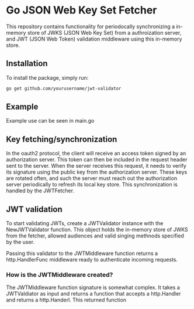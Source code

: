 # Go JSON Web Key Set Fetcher

This repository contains functionality for periodocally synchronizing a in-memory store of JWKS (JSON Web Key Set) from a authroization server,
and JWT (JSON Web Token) validation middleware using this in-memory store.

## Installation

To install the package, simply run:

```bash
go get github.com/yourusername/jwt-validator
```

## Example
Example use can be seen in main.go

## Key fetching/synchronization
In the oauth2 protocol, the client will receive an access token signed
by an authorization server. This token can then be included in the request header sent to the server.
When the server receives this request, it needs to verify its signature using the public key from the authorization server.
These keys are rotated often, and such the server must reach out the authorization server
periodically to refresh its local key store. This synchronization is handled by the JWTFetcher.

## JWT validation
To start validating JWTs, create a JWTValidator instance with the NewJWTValidator function.
This object holds the in-memory store of JWKS from the fetcher, allowed audiences and valid singing methnods specified by the user.

Passing this validator to the JWTMiddleware function returns a http.HandlerFunc middleware ready to authenticate incoming requests.

### How is the JWTMiddleware created?
The JWTMiddleware function signature is somewhat complex.
It takes a JWTValdiator as input and returns a function that accepts a http.Handler and returns a http.Handerl.
This returned function 




